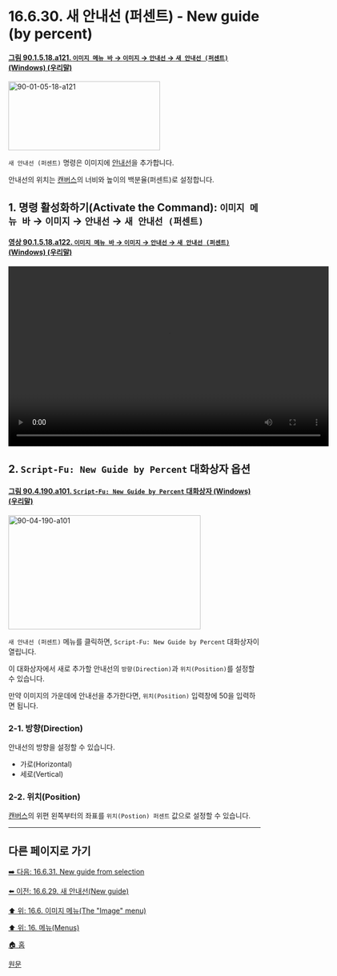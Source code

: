 # 16.6.30. 새 안내선 (퍼센트) - New guide (by percent)

<a id="90-01-05-18-a121"></a>

#### [그림 90.1.5.18.a121. `이미지 메뉴 바` → `이미지` → `안내선` → `새 안내선 (퍼센트)` (Windows) (우리말)](./90-01-05-18-guides.md#90-01-05-18-a121)
<img width="303" height="138" alt="90-01-05-18-a121" src="https://github.com/user-attachments/assets/dfa9111b-85a4-408f-8976-732fc089bd15" />

`새 안내선 (퍼센트)` 명령은 이미지에 [안내선](./19-glossaryx-guides.md)을 추가합니다.

안내선의 위치는 [캔버스](./19-glossaryx-canvas.md)의 너비와 높이의 백분율(퍼센트)로 설정합니다.

<a id="16-06-30-s1"></a>

## 1. 명령 활성화하기(Activate the Command): `이미지 메뉴 바` → `이미지` → `안내선` → `새 안내선 (퍼센트)`

<a id="90-01-05-18-a122"></a>

#### [영상 90.1.5.18.a122. `이미지 메뉴 바` → `이미지` → `안내선` → `새 안내선 (퍼센트)` (Windows) (우리말)](./90-01-05-18-guides.md#90-01-05-18-a122)
<video controls="controls" width="640" height="360" src="https://github.com/user-attachments/assets/d5d2938c-22d1-4233-bd69-d35751582f86"></video>

<a id="16-06-30-s2"></a>

## 2. `Script-Fu: New Guide by Percent` 대화상자 옵션

<a id="90-04-190-a101"></a>

#### [그림 90.4.190.a101. `Script-Fu: New Guide by Percent` 대화상자 (Windows) (우리말)](./90-04-0190-script_fu_new_guide_by_percent.md#90-04-190-a101)
<img width="384" height="228" alt="90-04-190-a101" src="https://github.com/user-attachments/assets/9020568c-4a98-4b0d-a0c3-08dbcde4a485" />

`새 안내선 (퍼센트)` 메뉴를 클릭하면, `Script-Fu: New Guide by Percent` 대화상자이 열립니다.

이 대화상자에서 새로 추가할 안내선의 `방향(Direction)`과 `위치(Position)`를 설정할 수 있습니다.

만약 이미지의 가운데에 안내선을 추가한다면, `위치(Position)` 입력창에 50을 입력하면 됩니다.

<a id="16-06-30-s2-01"></a>

### 2-1. 방향(Direction)
안내선의 방향을 설정할 수 있습니다.

- 가로(Horizontal)
- 세로(Vertical)

<a id="16-06-30-s2-02"></a>

### 2-2. 위치(Position)
[캔버스](./19-glossaryx-canvas.md)의 위편 왼쪽부터의 좌표를 `위치(Postion) 퍼센트` 값으로 설정할 수 있습니다.

***

## 다른 페이지로 가기

[➡️ 다음: 16.6.31. New guide from selection](./16-06-31-new-guide-from-selection.md)

[⬅️ 이전: 16.6.29. 새 안내선(New guide)](./16-06-29-new-guide.md)

[⬆️ 위: 16.6. 이미지 메뉴(The "Image" menu)](./16-06-00-the-image-menu.md)

[⬆️ 위: 16. 메뉴(Menus)](./16-00-menus.md)

[🏠 홈](./00-home.md)

[원문](https://docs.gimp.org/2.10/ko/script-fu-guide-new-percent.html)